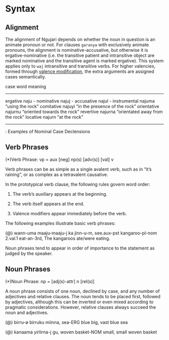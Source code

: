 Syntax
======

Alignment
---------

The alignment of Ngujari depends on whether the noun in question is an animate
pronoun or not. For clauses `garanya` with exclusively animate pronouns, the
alignment is nominative-accusative, but otherwise it is ergative-nominative
(i.e. the transitive patient and intransitive object are marked nominative and
the transitive agent is marked ergative). This system applies only to `waj`
intransitive and transitive verbs. For higher valencies, formed through [valence
modification](#valencemod), the extra arguments are assigned cases semantically.

  case           word       meaning
  -------------- ---------- ---------------------------------
  ergative       naju       -
  nominative     najuj      -
  accusative     najul      -
  instrumental   najuma     “using the rock”
  comitative     najuyi     “in the presence of the rock”
  orientative    najurnu    “oriented towards the rock”
  revertive      najurna    “orientated away from the rock”
  locative       najurn     “at the rock”
  -------------- ---------- ---------------------------------
: Examples of Nominal Case Declensions

Verb Phrases
------------

(*)Verb Phrase: vp = aux [neg] np(s) [adv(s)] [val] v

Verb phrases can be as simple as a single avalent verb, such as in “it’s
raining”, or as complex as a tetravalent causative.

In the prototypical verb clause, the following rules govern word order:

1.  The verb’s auxiliary appears at the beginning.

2.  The verb itself appears at the end.

3.  Valence modifiers appear immediately before the verb.

The following examples illustrate basic verb phrases:

(@) wann-uma maaju-maaju-j ka jinn-u-m,
    see.aux-pst kangaroo-pl-nom 2.val.1 eat-an-3rd,
    The kangaroos ate/were eating.

Noun phrases tend to appear in order of importance to the statement as
judged by the speaker.

Noun Phrases
------------

(*)Noun Phrase: np = [adj(s)-attr] n [rel(s)]

A noun phrase consists of one noun, declined by case, and any number of
adjectives and relative clauses. The noun tends to be placed first,
followed by adjectives, although this can be inverted or even mixed
according to pragmatic considerations. However, relative clauses always
succeed the noun and adjectives.

(@) birru-ø birruku miinna,
    sea-ERG blue big,
    vast blue sea

(@) kanaama yirlirna-j gu,
    woven basket-NOM small,
    small woven basket